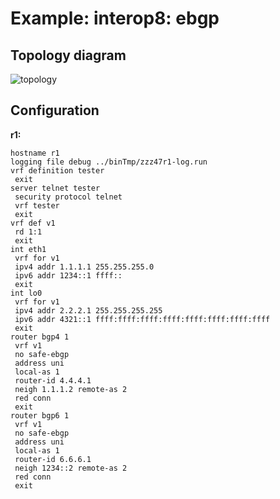 # Example: interop8: ebgp

## **Topology diagram**

![topology](/img/intop8-bgp01.tst.png)

## **Configuration**

**r1:**
```
hostname r1
logging file debug ../binTmp/zzz47r1-log.run
vrf definition tester
 exit
server telnet tester
 security protocol telnet
 vrf tester
 exit
vrf def v1
 rd 1:1
 exit
int eth1
 vrf for v1
 ipv4 addr 1.1.1.1 255.255.255.0
 ipv6 addr 1234::1 ffff::
 exit
int lo0
 vrf for v1
 ipv4 addr 2.2.2.1 255.255.255.255
 ipv6 addr 4321::1 ffff:ffff:ffff:ffff:ffff:ffff:ffff:ffff
 exit
router bgp4 1
 vrf v1
 no safe-ebgp
 address uni
 local-as 1
 router-id 4.4.4.1
 neigh 1.1.1.2 remote-as 2
 red conn
 exit
router bgp6 1
 vrf v1
 no safe-ebgp
 address uni
 local-as 1
 router-id 6.6.6.1
 neigh 1234::2 remote-as 2
 red conn
 exit
```
